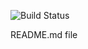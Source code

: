 ![Build Status](http://jenkins.mhalton.tk:8080/buildStatus/icon?style=plastic&job=NodeJS%2Fresult-build)

README.md file

